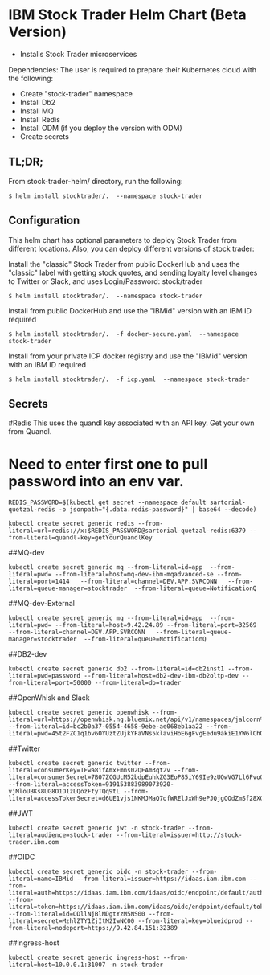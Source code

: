 # IBM Stock Trader Helm Chart (Beta Version)

* Installs Stock Trader microservices 

Dependencies:
The user is required to prepare their Kubernetes cloud with the following:
- Create "stock-trader" namespace
- Install Db2
- Install MQ
- Install Redis
- Install ODM (if you deploy the version with ODM)
- Create secrets

## TL;DR;

From stock-trader-helm/ directory, run the following:

```console
$ helm install stocktrader/.  --namespace stock-trader
```


## Configuration

This helm chart has optional parameters to deploy Stock Trader from different locations. Also, you can deploy different versions of stock trader:

Install the "classic" Stock Trader from public DockerHub and uses the "classic" label with getting stock quotes, and sending loyalty level changes to Twitter or Slack, and uses Login/Password:   stock/trader
```console
$ helm install stocktrader/.  --namespace stock-trader
```

Install from public DockerHub and use the "IBMid" version with an IBM ID required
```console
$ helm install stocktrader/.  -f docker-secure.yaml  --namespace stock-trader
```

Install from your private ICP docker registry and use the "IBMid" version with an IBM ID required
```console
$ helm install stocktrader/.  -f icp.yaml  --namespace stock-trader
```

## Secrets
#Redis
This uses the quandl key associated with an API key. Get your own from Quandl.
# Need to enter first one to pull password into an env var.
```console
REDIS_PASSWORD=$(kubectl get secret --namespace default sartorial-quetzal-redis -o jsonpath="{.data.redis-password}" | base64 --decode)
```

```console
kubectl create secret generic redis --from-literal=url=redis://x:$REDIS_PASSWORD@sartorial-quetzal-redis:6379 --from-literal=quandl-key=getYourQuandlKey
```

##MQ-dev
```console
kubectl create secret generic mq --from-literal=id=app  --from-literal=pwd= --from-literal=host=mq-dev-ibm-mqadvanced-se --from-literal=port=1414   --from-literal=channel=DEV.APP.SVRCONN   --from-literal=queue-manager=stocktrader  --from-literal=queue=NotificationQ         
```


##MQ-dev-External
```console
kubectl create secret generic mq --from-literal=id=app  --from-literal=pwd= --from-literal=host=9.42.24.89 --from-literal=port=32569   --from-literal=channel=DEV.APP.SVRCONN   --from-literal=queue-manager=stocktrader  --from-literal=queue=NotificationQ         
```


##DB2-dev
```console
kubectl create secret generic db2 --from-literal=id=db2inst1 --from-literal=pwd=password --from-literal=host=db2-dev-ibm-db2oltp-dev --from-literal=port=50000 --from-literal=db=trader
```


##OpenWhisk and Slack
```console
kubectl create secret generic openwhisk --from-literal=url=https://openwhisk.ng.bluemix.net/api/v1/namespaces/jalcorn%40us.ibm.com_dev/actions/PostLoyaltyLevelToSlack --from-literal=id=bc2b0a37-0554-4658-9ebe-ae068eb1aa22 --from-literal=pwd=45t2FZC1q1bv6OYUztZUjkYFaVNs5klaviHoE6gFvgEedu9akiE1YW6lChOxUgJb
```


##Twitter
```console
kubectl create secret generic twitter --from-literal=consumerKey=TFwa8ifAmxFmns02QEAm3qt2v --from-literal=consumerSecret=7B07ZCGUcM52bdpEuhkZG3EoP85iY69Ie9zUQwVG7Ll6Pvo0Hv --from-literal=accessToken=919153883989073920-vjMloUBKs8UG8O1O1zLQozFtyTQq9tL --from-literal=accessTokenSecret=d6UE1vjs1NKMJMaQ7ofWRElJxWh9ePJQjgOOdZmSf28XQ
```


##JWT
```console
kubectl create secret generic jwt -n stock-trader --from-literal=audience=stock-trader --from-literal=issuer=http://stock-trader.ibm.com
```


##OIDC
```console
kubectl create secret generic oidc -n stock-trader --from-literal=name=IBMid --from-literal=issuer=https://idaas.iam.ibm.com --from-literal=auth=https://idaas.iam.ibm.com/idaas/oidc/endpoint/default/authorize --from-literal=token=https://idaas.iam.ibm.com/idaas/oidc/endpoint/default/token --from-literal=id=ODllNjBlMDgtYzM5NS00 --from-literal=secret=MzhlZTY1ZjItM2IwNC00 --from-literal=key=blueidprod --from-literal=nodeport=https://9.42.84.151:32389
```

##ingress-host
```console
kubectl create secret generic ingress-host --from-literal=host=10.0.0.1:31007 -n stock-trader
```
